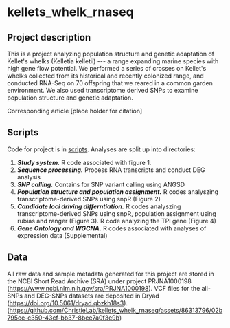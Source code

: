 # kellets_whelk_rnaseq

## Project description
This is a project analyzing population structure and genetic adaptation of Kellet's whelks (Kelletia kelletii)  --- a range expanding marine species with high gene flow potential. We performed a series of crosses on Kellet's whelks collected from its historical and recently colonized range, and conducted RNA-Seq on 70 offspring that we reared in a common garden environment. We also used transcriptome derived SNPs to examine population structure and genetic adaptation. 

Corresponding article [place holder for citation]

## Scripts
Code for project is in [scripts](https://github.com/ChristieLab/kellets_whelk_rnaseq/tree/main/scripts). Analyses are split up into directories: 
1. _**Study system.**_ R code associated with figure 1.
2. _**Sequence processing.**_ Process RNA transcripts and conduct DEG analysis
3. _**SNP calling.**_ Contains for SNP variant calling using ANGSD 
4. _**Population structure and population assignment.**_ R codes analyszing transcriptome-derived SNPs using snpR (Figure 2)
5. _**Candidate loci driving differntiation.**_  R codes analyszing transcriptome-derived SNPs using snpR, population assignment using rubias and ranger (Figure 3). R code analyzing the TPI gene (Figure 4)
6. _**Gene Ontology and WGCNA.**_ R codes associated with analyses of expression data (Supplemental)  
  

## Data
All raw data and sample metadata generated for this project are stored in the NCBI Short Read Archive (SRA) under project PRJNA1000198 (https://www.ncbi.nlm.nih.gov/sra/PRJNA1000198). VCF files for the all-SNPs and DEG-SNPs datasets are deposited in Dryad (https://doi.org/10.5061/dryad.qbzkh18s3). (https://github.com/ChristieLab/kellets_whelk_rnaseq/assets/86313796/02b795ee-c350-43cf-bb37-8bee7a0f3e9b)
